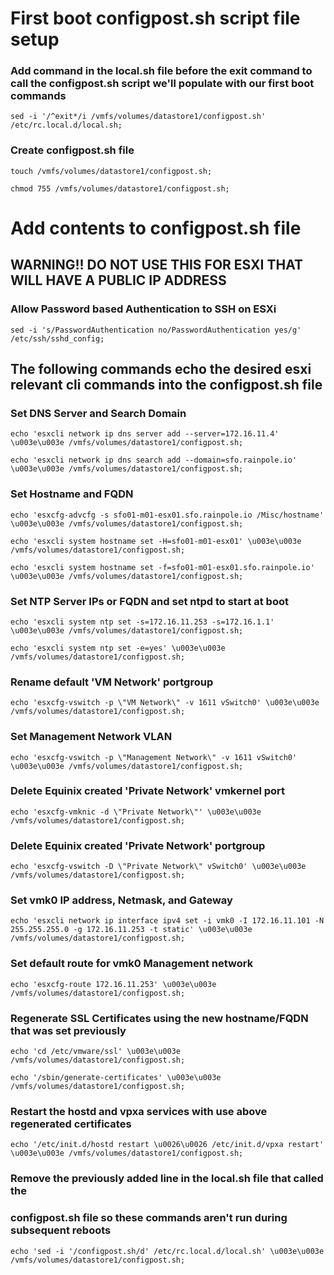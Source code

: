 # First boot configpost.sh script file setup
### Add command in the local.sh file before the exit command to call the configpost.sh script we'll populate with our first boot commands
```shell
sed -i '/^exit*/i /vmfs/volumes/datastore1/configpost.sh' /etc/rc.local.d/local.sh;
```
### Create configpost.sh file
```shell
touch /vmfs/volumes/datastore1/configpost.sh;

chmod 755 /vmfs/volumes/datastore1/configpost.sh;
```

# Add contents to configpost.sh file

## WARNING!! DO NOT USE THIS FOR ESXI THAT WILL HAVE A PUBLIC IP ADDRESS
### Allow Password based Authentication to SSH on ESXi 
```shell
sed -i 's/PasswordAuthentication no/PasswordAuthentication yes/g' /etc/ssh/sshd_config;
```

## The following commands echo the desired esxi relevant cli commands into the configpost.sh file

### Set DNS Server and Search Domain
```shell
echo 'esxcli network ip dns server add --server=172.16.11.4' \u003e\u003e /vmfs/volumes/datastore1/configpost.sh;

echo 'esxcli network ip dns search add --domain=sfo.rainpole.io' \u003e\u003e /vmfs/volumes/datastore1/configpost.sh;
```

### Set Hostname and FQDN
```shell
echo 'esxcfg-advcfg -s sfo01-m01-esx01.sfo.rainpole.io /Misc/hostname' \u003e\u003e /vmfs/volumes/datastore1/configpost.sh;

echo 'esxcli system hostname set -H=sfo01-m01-esx01' \u003e\u003e /vmfs/volumes/datastore1/configpost.sh;

echo 'esxcli system hostname set -f=sfo01-m01-esx01.sfo.rainpole.io' \u003e\u003e /vmfs/volumes/datastore1/configpost.sh;
```

### Set NTP Server IPs or FQDN and set ntpd to start at boot
```shell
echo 'esxcli system ntp set -s=172.16.11.253 -s=172.16.1.1' \u003e\u003e /vmfs/volumes/datastore1/configpost.sh;

echo 'esxcli system ntp set -e=yes' \u003e\u003e /vmfs/volumes/datastore1/configpost.sh;
```

### Rename default 'VM Network' portgroup
```shell
echo 'esxcfg-vswitch -p \"VM Network\" -v 1611 vSwitch0' \u003e\u003e /vmfs/volumes/datastore1/configpost.sh;
```

### Set Management Network VLAN
```shell
echo 'esxcfg-vswitch -p \"Management Network\" -v 1611 vSwitch0' \u003e\u003e /vmfs/volumes/datastore1/configpost.sh;
```

### Delete Equinix created 'Private Network' vmkernel port
```shell
echo 'esxcfg-vmknic -d \"Private Network\"' \u003e\u003e /vmfs/volumes/datastore1/configpost.sh;
```

### Delete Equinix created 'Private Network' portgroup
```shell
echo 'esxcfg-vswitch -D \"Private Network\" vSwitch0' \u003e\u003e /vmfs/volumes/datastore1/configpost.sh;
```

### Set vmk0 IP address, Netmask, and Gateway
```shell
echo 'esxcli network ip interface ipv4 set -i vmk0 -I 172.16.11.101 -N 255.255.255.0 -g 172.16.11.253 -t static' \u003e\u003e /vmfs/volumes/datastore1/configpost.sh;
```

### Set default route for vmk0 Management network
```shell
echo 'esxcfg-route 172.16.11.253' \u003e\u003e /vmfs/volumes/datastore1/configpost.sh;
```

### Regenerate SSL Certificates using the new hostname/FQDN that was set previously
```shell
echo 'cd /etc/vmware/ssl' \u003e\u003e /vmfs/volumes/datastore1/configpost.sh;

echo '/sbin/generate-certificates' \u003e\u003e /vmfs/volumes/datastore1/configpost.sh;
```

### Restart the hostd and vpxa services with use above regenerated certificates
```shell
echo '/etc/init.d/hostd restart \u0026\u0026 /etc/init.d/vpxa restart' \u003e\u003e /vmfs/volumes/datastore1/configpost.sh;
```

### Remove the previously added line in the local.sh file that called the 
### configpost.sh file so these commands aren't run during subsequent reboots
```shell
echo 'sed -i '/configpost.sh/d' /etc/rc.local.d/local.sh' \u003e\u003e /vmfs/volumes/datastore1/configpost.sh;
```